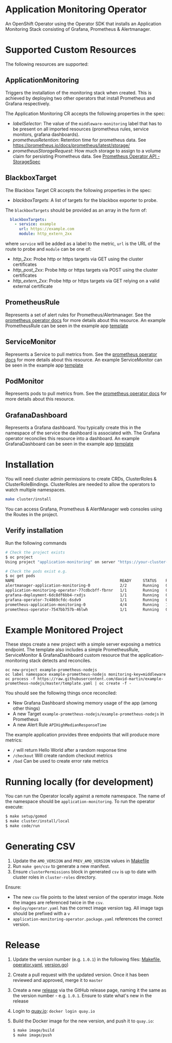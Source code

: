 # Application Monitoring Operator

An OpenShift Operator using the Operator SDK that installs an Application Monitoring Stack consisting of Grafana, Prometheus & Alertmanager.

# Supported Custom Resources

The following resources are supported:

## ApplicationMonitoring
Triggers the installation of the monitoring stack when created. This is achieved by deploying two other operators that install Prometheus and Grafana respectively.

The Application Monitoring CR accepts the following properties in the spec:

* *labelSelector*: The value of the `middleware-monitoring` label that has to be present on all imported resources (prometheus rules, service monitors, grafana dashboards).
* *prometheusRetention*: Retention time for prometheus data. See https://prometheus.io/docs/prometheus/latest/storage/
* *prometheusStorageRequest*: How much storage to assign to a volume claim for persisting Prometheus data. See [Prometheus Operator API - StorageSpec](https://github.com/coreos/prometheus-operator/blob/ca400fdc3edd0af0df896a338eca270e115b74d7/Documentation/api.md#storagespec)



## BlackboxTarget
The Blackbox Target CR accepts the following properties in the spec:

* *blackboxTargets*: A list of targets for the blackbox exporter to probe.

The `blackboxTargets` should be provided as an array in the form of:

```yaml
  blackboxTargets:
    - service: example
      url: https://example.com
      module: http_extern_2xx
```

where `service` will be added as a label to the metric, `url` is the URL of the route to probe and `module` can be one of:

* *http_2xx*: Probe http or https targets via GET using the cluster certificates
* *http_post_2xx*: Probe http or https targets via POST using the cluster certificates
* *http_extern_2xx*: Probe http or https targets via GET relying on a valid external certificate

## PrometheusRule

Represents a set of alert rules for Prometheus/Alertmanager. See the [prometheus operator docs](https://github.com/coreos/prometheus-operator/blob/f9bc0aa0fd9aa936f500d9d241098863c60d873d/Documentation/user-guides/alerting.md#alerting) for more details about this resource.
An example PrometheusRule can be seen in the example app [template](https://github.com/david-martin/example-prometheus-nodejs/blob/d647b83116519b650e00401f04c8868280c47778/template.yaml#L92-L111)


## ServiceMonitor

Represents a Service to pull metrics from. See the [prometheus operator docs](https://github.com/coreos/prometheus-operator/blob/master/Documentation/user-guides/getting-started.md#related-resources) for more details about this resource.
An example ServiceMonitor can be seen in the example app [template](https://github.com/david-martin/example-prometheus-nodejs/blob/d647b83116519b650e00401f04c8868280c47778/template.yaml#L79-L91)

## PodMonitor

Represents pods to pull metrics from. See the [prometheus operator docs](https://github.com/coreos/prometheus-operator/blob/master/Documentation/user-guides/getting-started.md#include-podmonitors) for more details about this resource.

## GrafanaDashboard

Represents a Grafana dashboard. You typically create this in the namespace of the service the dashboard is associated with.
The Grafana operator reconciles this resource into a dashboard.
An example GrafanaDashboard can be seen in the example app [template](https://github.com/david-martin/example-prometheus-nodejs/blob/d647b83116519b650e00401f04c8868280c47778/template.yaml#L112-L734)

# Installation

You will need cluster admin permissions to create CRDs, ClusterRoles & ClusterRoleBindings.
ClusterRoles are needed to allow the operators to watch multiple namespaces.

```bash
make cluster/install
```
You can access Grafana, Prometheus & AlertManager web consoles using the Routes in the project.

## Verify installation
Run the following commands
```bash
# Check the project exists
$ oc project
Using project "application-monitoring" on server "https://your-cluster-ip:8443"

# Check the pods exist e.g.
$ oc get pods
NAME                                              READY     STATUS    RESTARTS   AGE
alertmanager-application-monitoring-0             2/2       Running   0          1h
application-monitoring-operator-77cdbcbff-fbrnr   1/1       Running   0          1h
grafana-deployment-6dc8df6bb4-rxdjs               1/1       Running   0          49m
grafana-operator-7c4869cfdc-6sdv9                 1/1       Running   0          1h
prometheus-application-monitoring-0               4/4       Running   1          36m
prometheus-operator-7547bb757b-46lwh              1/1       Running   0          1h
``` 

# Example Monitored Project

These steps create a new project with a simple server exposing a metrics endpoint.
The template also includes a simple PrometheusRule, ServiceMonitor & GrafanaDashboard custom resource that the application-monitoring stack detects and reconciles.

```
oc new-project example-prometheus-nodejs
oc label namespace example-prometheus-nodejs monitoring-key=middleware
oc process -f https://raw.githubusercontent.com/david-martin/example-prometheus-nodejs/master/template.yaml | oc create -f -
```

You should see the following things once reconciled:

* New Grafana Dashboard showing memory usage of the app (among other things)
* A new Target `example-prometheus-nodejs/example-prometheus-nodejs` in Prometheus
* A new Alert Rule `APIHighMedianResponseTime`

The example application provides three endpoints that will produce more metrics:

* `/` will return Hello World after a random response time
* `/checkout` Will create random checkout metrics
* `/bad` Can be used to create error rate metrics

# Running locally (for development)

You can run the Operator locally against a remote namespace. The name of the namespace should be `application-monitoring`. To run the operator execute:

```sh
$ make setup/gomod
$ make cluster/install/local
$ make code/run
```

# Generating CSV

1. Update the `AMO_VERSION` and `PREV_AMO_VERSION` values in [Makefile](https://github.com/integr8ly/application-monitoring-operator/blob/master/Makefile#L17)
2. Run `make gen/csv` to generate a new manifest. 
3. Ensure `clusterPermissions` block in generated `csv` is up to date with cluster roles in `cluster-roles` directory.

Ensure: 
 * The new `csv`  file points to the latest version of the operator image. Note the images are referenced twice in the `csv`.
 * `deploy/operator.yaml` has the correct image version tag. All image tags should be prefixed with a `v`
 * `application-monitoring-operator.package.yaml` references the correct version.

# Release

1. Update the version number (e.g. `1.0.1`) in the following files: [Makefile](https://github.com/integr8ly/application-monitoring-operator/blob/master/Makefile#L6), [operator.yaml](https://github.com/integr8ly/application-monitoring-operator/blob/master/deploy/operator.yaml#L18), [version.go](https://github.com/integr8ly/application-monitoring-operator/blob/master/version/version.go#L4]))
2. Create a pull request with the updated version. Once it has been reviewed and approved, merge it to `master`
3. Create a new [release](https://github.com/integr8ly/application-monitoring-operator/releases) via the GitHub release page, naming it the same as the version number - e.g. `1.0.1`. Ensure to state what's new in the release
4. Login to [quay.io](https://quay.io):  `docker login quay.io`
5. Build the Docker image for the new version, and push it to `quay.io`:

    ```sh
    $ make image/build
    $ make image/push
    ```
